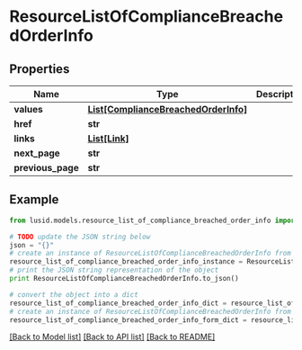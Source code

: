 # ResourceListOfComplianceBreachedOrderInfo


## Properties
Name | Type | Description | Notes
------------ | ------------- | ------------- | -------------
**values** | [**List[ComplianceBreachedOrderInfo]**](ComplianceBreachedOrderInfo.md) |  | 
**href** | **str** |  | [optional] 
**links** | [**List[Link]**](Link.md) |  | [optional] 
**next_page** | **str** |  | [optional] 
**previous_page** | **str** |  | [optional] 

## Example

```python
from lusid.models.resource_list_of_compliance_breached_order_info import ResourceListOfComplianceBreachedOrderInfo

# TODO update the JSON string below
json = "{}"
# create an instance of ResourceListOfComplianceBreachedOrderInfo from a JSON string
resource_list_of_compliance_breached_order_info_instance = ResourceListOfComplianceBreachedOrderInfo.from_json(json)
# print the JSON string representation of the object
print ResourceListOfComplianceBreachedOrderInfo.to_json()

# convert the object into a dict
resource_list_of_compliance_breached_order_info_dict = resource_list_of_compliance_breached_order_info_instance.to_dict()
# create an instance of ResourceListOfComplianceBreachedOrderInfo from a dict
resource_list_of_compliance_breached_order_info_form_dict = resource_list_of_compliance_breached_order_info.from_dict(resource_list_of_compliance_breached_order_info_dict)
```
[[Back to Model list]](../README.md#documentation-for-models) [[Back to API list]](../README.md#documentation-for-api-endpoints) [[Back to README]](../README.md)


